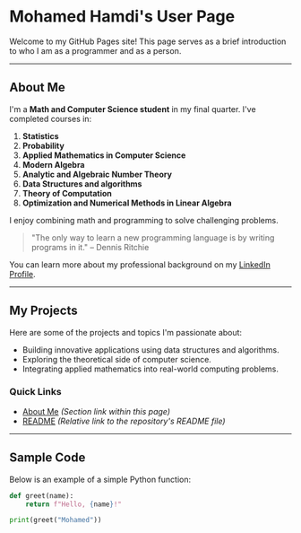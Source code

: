 # Mohamed Hamdi's User Page

Welcome to my GitHub Pages site! This page serves as a brief introduction to who I am as a programmer and as a person.

---

## About Me

I'm a **Math and Computer Science student** in my final quarter. I've completed courses in:
1. **Statistics**
2. **Probability**
3. **Applied Mathematics in Computer Science**
4. **Modern Algebra**
5. **Analytic and Algebraic Number Theory**
6. **Data Structures and algorithms**
7. **Theory of Computation**
8. **Optimization and Numerical Methods in Linear Algebra**

I enjoy combining math and programming to solve challenging problems.

> "The only way to learn a new programming language is by writing programs in it." – Dennis Ritchie

You can learn more about my professional background on my [LinkedIn Profile](https://www.linkedin.com/in/mohamed-mazen-hamdi-7b3ba4224/).

---

## My Projects

Here are some of the projects and topics I'm passionate about:
- Building innovative applications using data structures and algorithms.
- Exploring the theoretical side of computer science.
- Integrating applied mathematics into real-world computing problems.

### Quick Links

- [About Me](#about-me) *(Section link within this page)*
- [README](README.md) *(Relative link to the repository's README file)*

---

## Sample Code

Below is an example of a simple Python function:

```python
def greet(name):
    return f"Hello, {name}!"

print(greet("Mohamed"))
